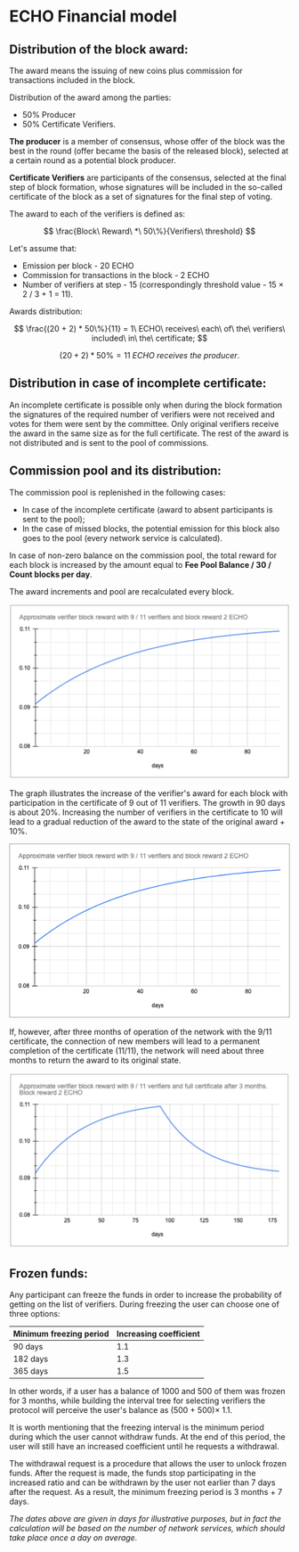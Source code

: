 # ECHO Financial model

## Distribution of the block award:

The award means the issuing of new coins plus commission for transactions included in the
block.

Distribution of the award among the parties:

- 50% Producer
- 50% Certificate Verifiers.

**The producer** is a member of consensus, whose offer of the block was the best in the round
(offer became the basis of the released block), selected at a certain round as a potential block
producer.

**Certificate Verifiers** are participants of the consensus, selected at the final step of block
formation, whose signatures will be included in the so-called certificate of the block as a set
of signatures for the final step of voting.

The award to each of the verifiers is defined as:

$$
\frac{Block\ Reward\ *\ 50\%}{Verifiers\ threshold}
$$

Let's assume that:

- Emission per block - 20 ECHO
- Commission for transactions in the block - 2 ECHO
- Number of verifiers at step - 15 (correspondingly threshold value - 15 × 2 / 3 + 1 =
11).

Awards distribution:

$$
\frac{(20 + 2) * 50\%}{11} = 1\ ECHO\ receives\ each\ of\ the\ verifiers\ included\ in\ the\ certificate;
$$

$$
(20 + 2) * 50\% = 11\ ECHO\ receives\ the\ producer.
$$

## Distribution in case of incomplete certificate:

An incomplete certificate is possible only when during the block formation the signatures of
the required number of verifiers were not received and votes for them were sent by the
committee. Only original verifiers receive the award in the same size as for the full certificate.
The rest of the award is not distributed and is sent to the pool of commissions.

## Commission pool and its distribution:

The commission pool is replenished in the following cases:

- In case of the incomplete certificate (award to absent participants is sent to the pool);
- In the case of missed blocks, the potential emission for this block also goes to the pool
(every network service is calculated).

In case of non-zero balance on the commission pool, the total reward for each block is increased
by the amount equal to **Fee Pool Balance / 30 / Count blocks per day**.

The award increments and pool are recalculated every block.

![](fin_plan1.png)

The graph illustrates the increase of the verifier's award for each block with participation in the
certificate of 9 out of 11 verifiers. The growth in 90 days is about 20%.
Increasing the number of verifiers in the certificate to 10 will lead to a gradual reduction of the
award to the state of the original award + 10%.

![](fin_plan2.png)

If, however, after three months of operation of the network with the 9/11 certificate, the
connection of new members will lead to a permanent completion of the certificate (11/11), the
network will need about three months to return the award to its original state.

![](fin_plan3.png)

## Frozen funds:

Any participant can freeze the funds in order to increase the probability of getting on the list of
verifiers. During freezing the user can choose one of three options:

|**Minimum freezing period**|**Increasing coefficient**|
|---|---|
|90 days|1.1|
|182 days|1.3|
|365 days|1.5|

In other words, if a user has a balance of 1000 and 500 of them was frozen for 3 months, while
building the interval tree for selecting verifiers the protocol will perceive the user's balance as
(500 + 500)× 1.1.

It is worth mentioning that the freezing interval is the minimum period during which the user
cannot withdraw funds. At the end of this period, the user will still have an increased coefficient
until he requests a withdrawal.

The withdrawal request is a procedure that allows the user to unlock frozen funds. After the
request is made, the funds stop participating in the increased ratio and can be withdrawn by the
user not earlier than 7 days after the request. As a result, the minimum freezing period is 3
months + 7 days.

*The dates above are given in days for illustrative purposes, but in fact the calculation will be
based on the number of network services, which should take place once a day on average.*
